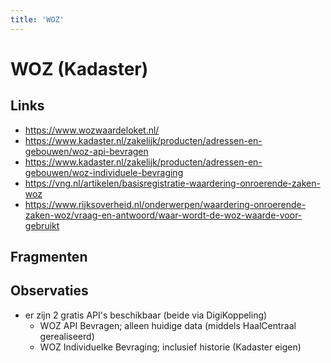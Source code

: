 ```yaml
---
title: 'WOZ'
---
```


# WOZ (Kadaster)

## Links
- https://www.wozwaardeloket.nl/
- https://www.kadaster.nl/zakelijk/producten/adressen-en-gebouwen/woz-api-bevragen
- https://www.kadaster.nl/zakelijk/producten/adressen-en-gebouwen/woz-individuele-bevraging
- https://vng.nl/artikelen/basisregistratie-waardering-onroerende-zaken-woz
- https://www.rijksoverheid.nl/onderwerpen/waardering-onroerende-zaken-woz/vraag-en-antwoord/waar-wordt-de-woz-waarde-voor-gebruikt

## Fragmenten

## Observaties
- er zijn 2 gratis API's beschikbaar (beide via DigiKoppeling)
  - WOZ API Bevragen; alleen huidige data (middels HaalCentraal gerealiseerd)
  - WOZ Individuelke Bevraging; inclusief historie (Kadaster eigen)
